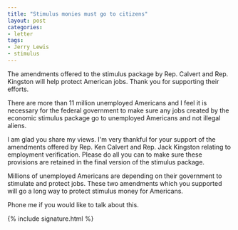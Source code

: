 ```yaml
---
title: "Stimulus monies must go to citizens"
layout: post
categories:
- letter
tags:
- Jerry Lewis
- stimulus
---
```


The amendments offered to the stimulus package by Rep. Calvert and Rep. Kingston will help protect American jobs. Thank you for supporting their efforts.

There are more than 11 million unemployed Americans and I feel it is necessary for the federal government to make sure any jobs created by the economic stimulus package go to unemployed Americans and not illegal aliens.

I am glad you share my views. I'm very thankful for your support of the amendments offered by Rep. Ken Calvert and Rep. Jack Kingston relating to employment verification. Please do all you can to make sure these provisions are retained in the final version of the stimulus package.

Millions of unemployed Americans are depending on their government to stimulate and protect jobs. These two amendments which you supported will go a long way to protect stimulus money for Americans.

Phone me if you would like to talk about this.

{% include signature.html %}
